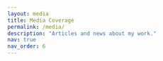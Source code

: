```yaml
---
layout: media
title: Media Coverage
permalink: /media/
description: "Articles and news about my work."
nav: true
nav_order: 6
---
```

